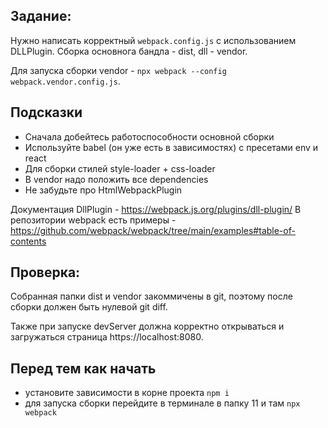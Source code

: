 ## Задание:

Нужно написать корректный `webpack.config.js` с использованием DLLPlugin. Сборка основнога бандла - dist, dll - vendor.

Для запуска сборки vendor - `npx webpack --config webpack.vendor.config.js`.

## Подсказки

- Сначала добейтесь работоспособности основной сборки
- Используйте babel (он уже есть в зависимостях) с пресетами env и react
- Для сборки стилей style-loader + css-loader
- В vendor надо положить все dependencies
- Не забудьте про HtmlWebpackPlugin

Документация DllPlugin - https://webpack.js.org/plugins/dll-plugin/
В репозитории webpack есть примеры - https://github.com/webpack/webpack/tree/main/examples#table-of-contents

## Проверка:

Собранная папки dist и vendor закоммичены в git, поэтому после сборки должен быть нулевой git diff.

Также при запуске devServer должна корректно открываться и загружаться страница https://localhost:8080.

## Перед тем как начать

- установите зависимости в корне проекта `npm i`
- для запуска сборки перейдите в терминале в папку 11 и там `npx webpack`
